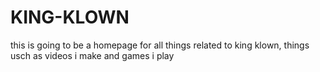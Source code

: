 # KING-KLOWN
this is going to be a homepage for all things related to king klown, things usch as videos i make and games i play

